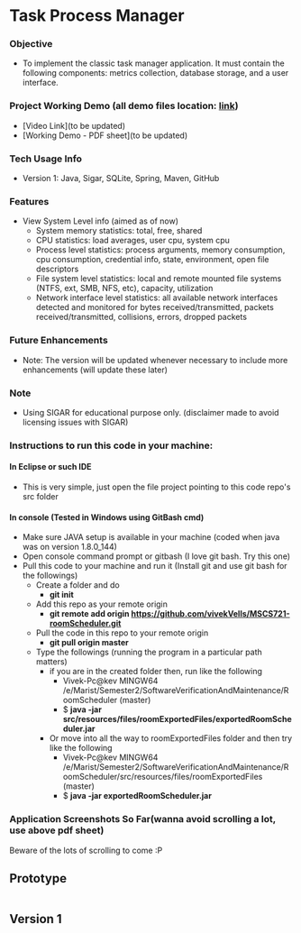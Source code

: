 # Task Process Manager

### Objective
- To implement the classic task manager application.  It must contain the following components: metrics collection, database storage, and a user interface.

### Project Working Demo (all demo files location: [link]())
- [Video Link](to be updated)
- [Working Demo - PDF sheet](to be updated)


### Tech Usage Info 
- Version 1: Java, Sigar, SQLite, Spring, Maven, GitHub

### Features
- View System Level info (aimed as of now)
  - System memory statistics: total, free, shared
  - CPU statistics: load averages, user cpu, system cpu
  - Process level statistics: process arguments, memory consumption, cpu consumption, credential info, state, environment, open file descriptors
  - File system level statistics: local and remote mounted file systems (NTFS, ext, SMB, NFS, etc), capacity, utilization
  - Network interface level statistics: all available network interfaces detected and monitored for bytes received/transmitted, packets received/transmitted, collisions, errors, dropped packets 

### Future Enhancements
- Note: The version will be updated whenever necessary to include more enhancements (will update these later) 

### Note
- Using SIGAR for educational purpose only. (disclaimer made to avoid licensing issues with SIGAR)

### Instructions to run this code in your machine:
#### In Eclipse or such IDE
- This is very simple, just open the file project pointing to this code repo's src folder
#### In console (Tested in Windows using GitBash cmd)
- Make sure JAVA setup is available in your machine (coded when java was on version 1.8.0_144)
- Open console command prompt or gitbash (I love git bash. Try this one)
- Pull this code to your machine and run it (Install git and use git bash for the followings)
  - Create a folder and do 
    - **git init**
  - Add this repo as your remote origin 
    - **git remote add origin https://github.com/vivekVells/MSCS721-roomScheduler.git**
  - Pull the code in this repo to your remote origin 
    - **git pull origin master**   
  - Type the followings (running the program in a particular path matters)
    - if you are in the created folder then, run like the following
        - Vivek-Pc@kev MINGW64 /e/Marist/Semester2/SoftwareVerificationAndMaintenance/RoomScheduler (master)
        - $ **java -jar src/resources/files/roomExportedFiles/exportedRoomScheduler.jar** 
    - Or move into all the way to roomExportedFiles folder and then try like the following
        - Vivek-Pc@kev MINGW64 /e/Marist/Semester2/SoftwareVerificationAndMaintenance/RoomScheduler/src/resources/files/roomExportedFiles (master)
        - $ **java -jar exportedRoomScheduler.jar**
        
### Application Screenshots So Far(wanna avoid scrolling a lot, use above pdf sheet)
Beware of the lots of scrolling to come :P

## Prototype
![]()

## Version 1
![]()

